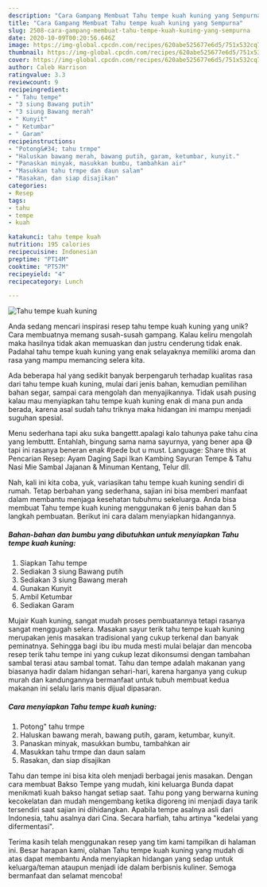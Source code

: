 ```yaml
---
description: "Cara Gampang Membuat Tahu tempe kuah kuning yang Sempurna"
title: "Cara Gampang Membuat Tahu tempe kuah kuning yang Sempurna"
slug: 2508-cara-gampang-membuat-tahu-tempe-kuah-kuning-yang-sempurna
date: 2020-10-09T00:20:56.646Z
image: https://img-global.cpcdn.com/recipes/620abe525677e6d5/751x532cq70/tahu-tempe-kuah-kuning-foto-resep-utama.jpg
thumbnail: https://img-global.cpcdn.com/recipes/620abe525677e6d5/751x532cq70/tahu-tempe-kuah-kuning-foto-resep-utama.jpg
cover: https://img-global.cpcdn.com/recipes/620abe525677e6d5/751x532cq70/tahu-tempe-kuah-kuning-foto-resep-utama.jpg
author: Caleb Harrison
ratingvalue: 3.3
reviewcount: 9
recipeingredient:
- " Tahu tempe"
- "3 siung Bawang putih"
- "3 siung Bawang merah"
- " Kunyit"
- " Ketumbar"
- " Garam"
recipeinstructions:
- "Potong&#34; tahu trmpe"
- "Haluskan bawang merah, bawang putih, garam, ketumbar, kunyit."
- "Panaskan minyak, masukkan bumbu, tambahkan air"
- "Masukkan tahu trmpe dan daun salam"
- "Rasakan, dan siap disajikan"
categories:
- Resep
tags:
- tahu
- tempe
- kuah

katakunci: tahu tempe kuah 
nutrition: 195 calories
recipecuisine: Indonesian
preptime: "PT14M"
cooktime: "PT57M"
recipeyield: "4"
recipecategory: Lunch

---
```



![Tahu tempe kuah kuning](https://img-global.cpcdn.com/recipes/620abe525677e6d5/751x532cq70/tahu-tempe-kuah-kuning-foto-resep-utama.jpg)

Anda sedang mencari inspirasi resep tahu tempe kuah kuning yang unik? Cara membuatnya memang susah-susah gampang. Kalau keliru mengolah maka hasilnya tidak akan memuaskan dan justru cenderung tidak enak. Padahal tahu tempe kuah kuning yang enak selayaknya memiliki aroma dan rasa yang mampu memancing selera kita.

Ada beberapa hal yang sedikit banyak berpengaruh terhadap kualitas rasa dari tahu tempe kuah kuning, mulai dari jenis bahan, kemudian pemilihan bahan segar, sampai cara mengolah dan menyajikannya. Tidak usah pusing kalau mau menyiapkan tahu tempe kuah kuning enak di mana pun anda berada, karena asal sudah tahu triknya maka hidangan ini mampu menjadi suguhan spesial.

Menu sederhana tapi aku suka bangettt.apalagi kalo tahunya pake tahu cina yang lembuttt. Entahlah, bingung sama nama sayurnya, yang bener apa 😅 tapi ini rasanya beneran enak #pede but u must. Language: Share this at Pencarian Resep: Ayam Daging Sapi Ikan Kambing Sayuran Tempe &amp; Tahu Nasi Mie Sambal Jajanan &amp; Minuman Kentang, Telur dll.


Nah, kali ini kita coba, yuk, variasikan tahu tempe kuah kuning sendiri di rumah. Tetap berbahan yang sederhana, sajian ini bisa memberi manfaat dalam membantu menjaga kesehatan tubuhmu sekeluarga. Anda bisa membuat Tahu tempe kuah kuning menggunakan 6 jenis bahan dan 5 langkah pembuatan. Berikut ini cara dalam menyiapkan hidangannya.

<!--inarticleads1-->

##### Bahan-bahan dan bumbu yang dibutuhkan untuk menyiapkan Tahu tempe kuah kuning:

1. Siapkan  Tahu tempe
1. Sediakan 3 siung Bawang putih
1. Sediakan 3 siung Bawang merah
1. Gunakan  Kunyit
1. Ambil  Ketumbar
1. Sediakan  Garam


Mujair Kuah kuning, sangat mudah proses pembuatannya tetapi rasanya sangat menggugah selera. Masakan sayur terik tahu tempe kuah kuning merupakan jenis masakan tradisional yang cukup terkenal dan banyak peminatnya. Sehingga bagi ibu ibu muda mesti mulai belajar dan mencoba resep terik tahu tempe ini yang cukup lezat dikonsumsi dengan tambahan sambal terasi atau sambal tomat. Tahu dan tempe adalah makanan yang biasanya hadir dalam hidangan sehari-hari, karena harganya yang cukup murah dan kandungannya bermanfaat untuk tubuh membuat kedua makanan ini selalu laris manis dijual dipasaran. 

<!--inarticleads2-->

##### Cara menyiapkan Tahu tempe kuah kuning:

1. Potong&#34; tahu trmpe
1. Haluskan bawang merah, bawang putih, garam, ketumbar, kunyit.
1. Panaskan minyak, masukkan bumbu, tambahkan air
1. Masukkan tahu trmpe dan daun salam
1. Rasakan, dan siap disajikan


Tahu dan tempe ini bisa kita oleh menjadi berbagai jenis masakan. Dengan cara membuat Bakso Tempe yang mudah, kini keluarga Bunda dapat menikmati kuah bakso hangat setiap saat. Tahu pong yang berwarna kuning kecokelatan dan mudah mengembang ketika digoreng ini menjadi daya tarik tersendiri saat sajian ini dihidangkan. Apabila tempe asalnya asli dari Indonesia, tahu asalnya dari Cina. Secara harfiah, tahu artinya &#34;kedelai yang difermentasi&#34;. 

Terima kasih telah menggunakan resep yang tim kami tampilkan di halaman ini. Besar harapan kami, olahan Tahu tempe kuah kuning yang mudah di atas dapat membantu Anda menyiapkan hidangan yang sedap untuk keluarga/teman ataupun menjadi ide dalam berbisnis kuliner. Semoga bermanfaat dan selamat mencoba!
